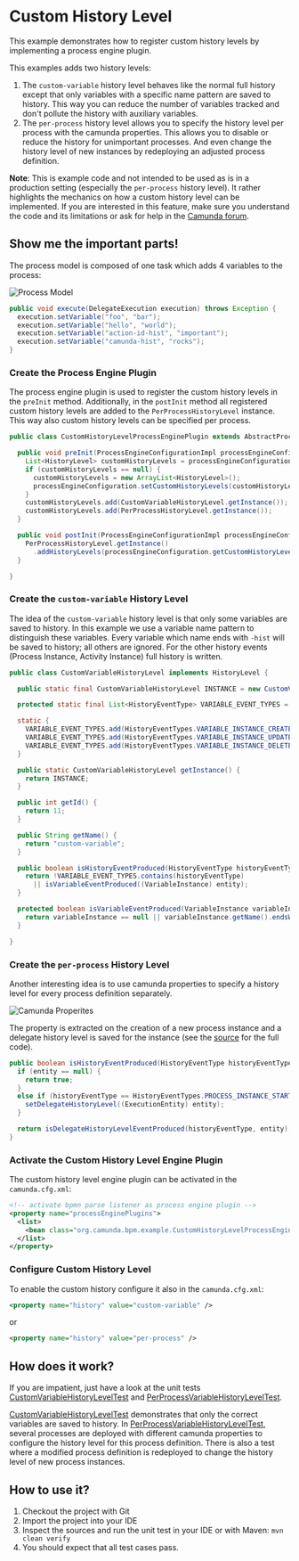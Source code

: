 # Custom History Level

This example demonstrates how to register custom history levels by implementing a process engine plugin.

This examples adds two history levels:

1. The `custom-variable` history level behaves like the normal full history
   except that only variables with a specific name pattern are saved to
   history. This way you can reduce the number of variables tracked and don't
   pollute the history with auxiliary variables.
2. The `per-process` history level allows you to specify the history level
   per process with the camunda properties. This allows you to disable or
   reduce the history for unimportant processes. And even change the history
   level of new instances by redeploying an adjusted process definition.

**Note**: This is example code and not intended to be used as is in a production setting (especially the `per-process` history level).
It rather highlights the mechanics on how a custom history level can be implemented.
If you are interested in this feature, make sure you understand the code and its limitations or ask for help in the [Camunda forum](https://forum.camunda.org/).

## Show me the important parts!

The process model is composed of one task which adds 4 variables to the process:

![Process Model][1]

```java
public void execute(DelegateExecution execution) throws Exception {
  execution.setVariable("foo", "bar");
  execution.setVariable("hello", "world");
  execution.setVariable("action-id-hist", "important");
  execution.setVariable("camunda-hist", "rocks");
}
```


### Create the Process Engine Plugin

The process engine plugin is used to register the custom history levels in the `preInit`
method. Additionally, in the `postInit` method all registered custom history levels are
added to the `PerProcessHistoryLevel` instance. This way also custom history levels
can be specified per process.

```java
public class CustomHistoryLevelProcessEnginePlugin extends AbstractProcessEnginePlugin {

  public void preInit(ProcessEngineConfigurationImpl processEngineConfiguration) {
    List<HistoryLevel> customHistoryLevels = processEngineConfiguration.getCustomHistoryLevels();
    if (customHistoryLevels == null) {
      customHistoryLevels = new ArrayList<HistoryLevel>();
      processEngineConfiguration.setCustomHistoryLevels(customHistoryLevels);
    }
    customHistoryLevels.add(CustomVariableHistoryLevel.getInstance());
    customHistoryLevels.add(PerProcessHistoryLevel.getInstance());
  }

  public void postInit(ProcessEngineConfigurationImpl processEngineConfiguration) {
    PerProcessHistoryLevel.getInstance()
      .addHistoryLevels(processEngineConfiguration.getCustomHistoryLevels());
  }

}
```


### Create the `custom-variable` History Level

The idea of the `custom-variable` history level is that only some variables are
saved to history. In this example we use a variable name pattern to distinguish
these variables. Every variable which name ends with `-hist` will be saved to
history; all others are ignored. For the other history events (Process Instance, Activity
Instance) full history is written.

```java
public class CustomVariableHistoryLevel implements HistoryLevel {

  public static final CustomVariableHistoryLevel INSTANCE = new CustomVariableHistoryLevel();

  protected static final List<HistoryEventType> VARIABLE_EVENT_TYPES = new ArrayList<HistoryEventType>();

  static {
    VARIABLE_EVENT_TYPES.add(HistoryEventTypes.VARIABLE_INSTANCE_CREATE);
    VARIABLE_EVENT_TYPES.add(HistoryEventTypes.VARIABLE_INSTANCE_UPDATE);
    VARIABLE_EVENT_TYPES.add(HistoryEventTypes.VARIABLE_INSTANCE_DELETE);
  }

  public static CustomVariableHistoryLevel getInstance() {
    return INSTANCE;
  }

  public int getId() {
    return 11;
  }

  public String getName() {
    return "custom-variable";
  }

  public boolean isHistoryEventProduced(HistoryEventType historyEventType, Object entity) {
    return !VARIABLE_EVENT_TYPES.contains(historyEventType)
      || isVariableEventProduced((VariableInstance) entity);
  }

  protected boolean isVariableEventProduced(VariableInstance variableInstance) {
    return variableInstance == null || variableInstance.getName().endsWith("-hist");
  }

}
```

### Create the `per-process` History Level

Another interesting idea is to use camunda properties to specify a history
level for every process definition separately.

![Camunda Properites][2]

The property is extracted on the creation of a new process instance and a
delegate history level is saved for the instance (see the [source][3] for the
full code).

```java
public boolean isHistoryEventProduced(HistoryEventType historyEventType, Object entity) {
  if (entity == null) {
    return true;
  }
  else if (historyEventType == HistoryEventTypes.PROCESS_INSTANCE_START) {
    setDelegateHistoryLevel((ExecutionEntity) entity);
  }

  return isDelegateHistoryLevelEventProduced(historyEventType, entity);
}
```

### Activate the Custom History Level Engine Plugin

The custom history level engine plugin can be activated in the `camunda.cfg.xml`:

``` xml
<!-- activate bpmn parse listener as process engine plugin -->
<property name="processEnginePlugins">
  <list>
    <bean class="org.camunda.bpm.example.CustomHistoryLevelProcessEnginePlugin" />
  </list>
</property>
```

### Configure Custom History Level

To enable the custom history configure it also in the `camunda.cfg.xml`:

```xml
<property name="history" value="custom-variable" />
```

or

```xml
<property name="history" value="per-process" />
```

## How does it work?

If you are impatient, just have a look at the unit tests [CustomVariableHistoryLevelTest][4] and
[PerProcessVariableHistoryLevelTest][5].

[CustomVariableHistoryLevelTest][4] demonstrates that only the correct variables are saved to history.
In [PerProcessVariableHistoryLevelTest][5], several processes are deployed with
different camunda properties to configure the history level for this
process definition. There is also a test where a modified process definition is
redeployed to change the history level of new process instances.

## How to use it?

1. Checkout the project with Git
2. Import the project into your IDE
3. Inspect the sources and run the unit test in your IDE or with Maven: `mvn clean verify`
4. You should expect that all test cases pass.

[1]: src/main/resources/process.png
[2]: src/main/resources/properties.png
[3]: src/main/java/org/camunda/bpm/example/PerProcessHistoryLevel.java
[4]: src/test/java/org/camunda/bpm/example/test/CustomVariableHistoryLevelTest.java
[5]: src/test/java/org/camunda/bpm/example/test/PerProcessVariableHistoryLevelTest.java
